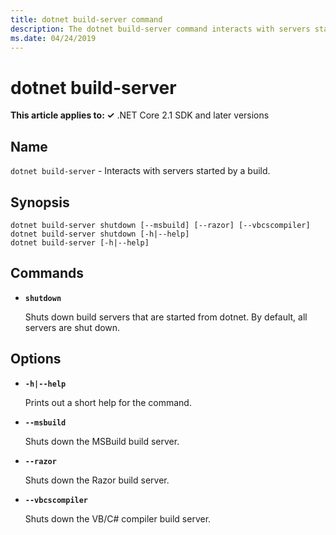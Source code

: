 ```yaml
---
title: dotnet build-server command
description: The dotnet build-server command interacts with servers started by a build.
ms.date: 04/24/2019
---
```

# dotnet build-server

**This article applies to: ✓** .NET Core 2.1 SDK and later versions

<!-- todo: uncomment when all CLI commands are reviewed
[!INCLUDE [topic-appliesto-net-core-21plus](../../../includes/topic-appliesto-net-core-21plus.md)]
-->

## Name

`dotnet build-server` - Interacts with servers started by a build.

## Synopsis

```
dotnet build-server shutdown [--msbuild] [--razor] [--vbcscompiler]
dotnet build-server shutdown [-h|--help]
dotnet build-server [-h|--help]
```

## Commands

* **`shutdown`**

  Shuts down build servers that are started from dotnet. By default, all servers are shut down.

## Options

* **`-h|--help`**

  Prints out a short help for the command.

* **`--msbuild`**

  Shuts down the MSBuild build server.

* **`--razor`**

  Shuts down the Razor build server.

* **`--vbcscompiler`**

  Shuts down the VB/C# compiler build server.
